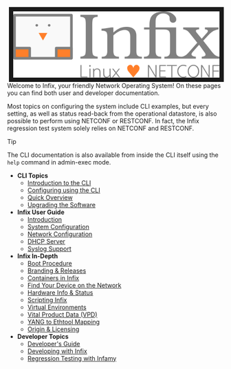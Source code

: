<img align="right" src="logo.png" alt="Infix - Linux <3 NETCONF" width=480 border=10>

Welcome to Infix, your friendly Network Operating System!  On these
pages you can find both user and developer documentation.

Most topics on configuring the system include CLI examples, but every
setting, as well as status read-back from the operational datastore, is
also possible to perform using NETCONF or RESTCONF.  In fact, the Infix
regression test system solely relies on NETCONF and RESTCONF.

> [!TIP]
> The CLI documentation is also available from inside the CLI itself
> using the `help` command in admin-exec mode.

- **CLI Topics**
   - [Introduction to the CLI](cli/introduction.md)
   - [Configuring using the CLI](cli/configure.md)
   - [Quick Overview](cli/quick.md)
   - [Upgrading the Software](cli/upgrade.md)
 - **Infix User Guide**
   - [Introduction](introduction.md)
   - [System Configuration](system.md)
   - [Network Configuration](networking.md)
   - [DHCP Server](dhcp.md)
   - [Syslog Support](syslog.md)
 - **Infix In-Depth**
   - [Boot Procedure](boot.md)
   - [Branding & Releases](branding.md)
   - [Containers in Infix](container.md)
   - [Find Your Device on the Network](discovery.md)
   - [Hardware Info & Status](hardware.md)
   - [Scripting Infix](scripting.md)
   - [Virtual Environments](virtual.md)
   - [Vital Product Data (VPD)](vpd.md)
   - [YANG to Ethtool Mapping](eth-counters.md)
   - [Origin & Licensing](license.md)
 - **Developer Topics**
   - [Developer's Guide](developers-guide.md)
   - [Developing with Infix](override-package.md)
   - [Regression Testing with Infamy](testing.md)

